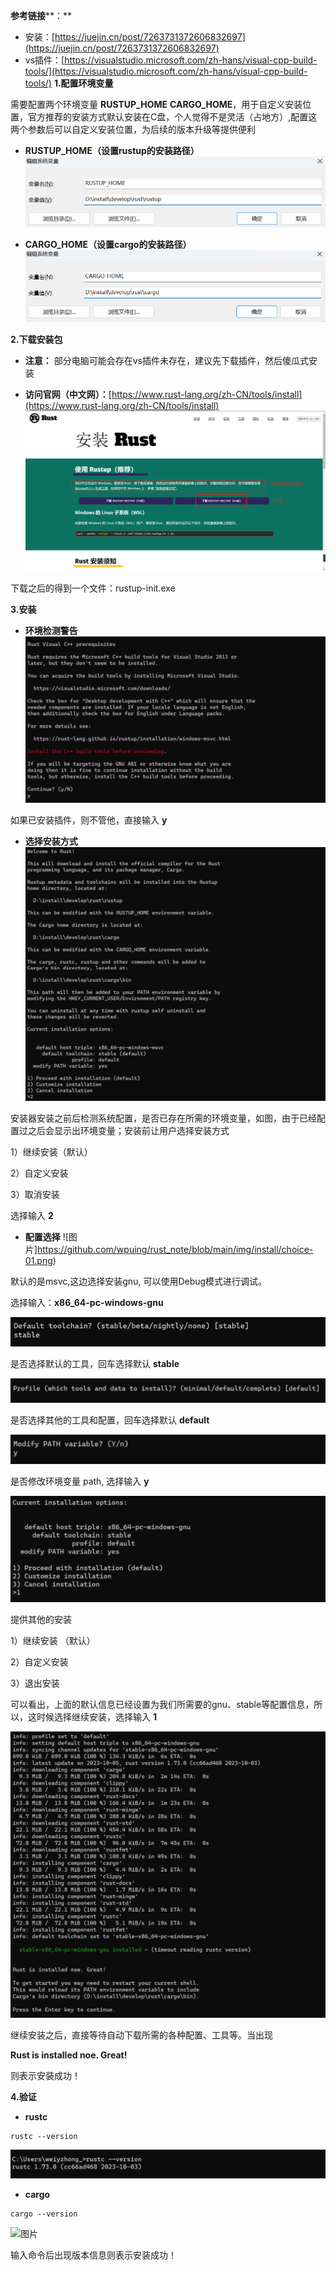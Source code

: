 **参考链接****：**

* 安装：[https://juejin.cn/post/7263731372606832697](https://juejin.cn/post/7263731372606832697)
* vs插件：[https://visualstudio.microsoft.com/zh-hans/visual-cpp-build-tools/](https://visualstudio.microsoft.com/zh-hans/visual-cpp-build-tools/)
**1.配置环境变量**

需要配置两个环境变量 **RUSTUP_HOME** **CARGO_HOME**，用于自定义安装位置，官方推荐的安装方式默认安装在C盘，个人觉得不是灵活（占地方）,配置这两个参数后可以自定义安装位置，为后续的版本升级等提供便利

* **RUSTUP_HOME（****设置rustup的安装路径****）**
  ![图片](https://github.com/wpuing/rust_note/blob/main/img/install/rustup_home.png)


* **CARGO_HOME（****设置cargo的安装路径****）**
  ![图片](https://github.com/wpuing/rust_note/blob/main/img/install/cargo_home.png)


**2.下载安装包**

* **注意：**
部分电脑可能会存在vs插件未存在，建议先下载插件，然后傻瓜式安装

* **访问官网（中文网）：**[https://www.rust-lang.org/zh-CN/tools/install](https://www.rust-lang.org/zh-CN/tools/install)
  ![图片](https://github.com/wpuing/rust_note/blob/main/img/install/official_website.png)


下载之后的得到一个文件：rustup-init.exe

**3.安装**

* **环境检测警告**
  ![图片](https://github.com/wpuing/rust_note/blob/main/img/install/wrn.png)


如果已安装插件，则不管他，直接输入 **y**

* **选择安装方式**
  ![图片](https://github.com/wpuing/rust_note/blob/main/img/install/insta_mdth.png)


安装器安装之前后检测系统配置，是否已存在所需的环境变量，如图，由于已经配置过之后会显示出环境变量；安装前让用户选择安装方式

1）继续安装（默认）

2）自定义安装

3）取消安装

选择输入 **2**

* **配置选择**
  ![图片]https://github.com/wpuing/rust_note/blob/main/img/install/choice-01.png)


默认的是msvc,这边选择安装gnu, 可以使用Debug模式进行调试。

选择输入：**x86_64-pc-windows-gnu**

![图片](https://github.com/wpuing/rust_note/blob/main/img/install/choice-02.png)


是否选择默认的工具，回车选择默认 **stable**

![图片](https://github.com/wpuing/rust_note/blob/main/img/install/choice-03.png)


是否选择其他的工具和配置，回车选择默认 **default**

![图片](https://github.com/wpuing/rust_note/blob/main/img/install/choice-04.png)


是否修改环境变量 path, 选择输入 **y**

![图片](https://github.com/wpuing/rust_note/blob/main/img/install/choice-05.png)


提供其他的安装

1）继续安装 （默认）

2）自定义安装

3）退出安装

可以看出，上面的默认信息已经设置为我们所需要的gnu、stable等配置信息，所以，这时候选择继续安装，选择输入 **1**

![图片](https://github.com/wpuing/rust_note/blob/main/img/install/choice-06.png)


继续安装之后，直接等待自动下载所需的各种配置、工具等。当出现

**Rust is installed noe. Great!**

则表示安装成功！

**4.验证**

* **rustc**
```plain
rustc --version
```

![图片](https://github.com/wpuing/rust_note/blob/main/img/install/check-01.png)


* **cargo**
```plain
cargo --version
```

![图片](https://github.com/wpuing/rust_note/blob/main/img/imstall/check-02.png)


输入命令后出现版本信息则表示安装成功！




